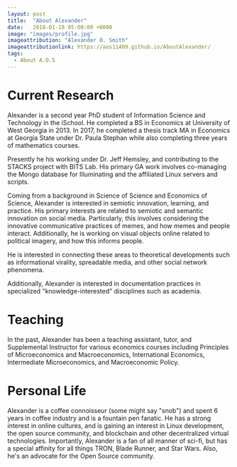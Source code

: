 ```yaml
---
layout: post
title:  "About Alexander"
date:   2018-01-18 05:00:00 +0000
image: "images/profile.jpg"
imageattribution: "Alexander O. Smith"
imageattributionlink: https://aos11409.github.io/AboutAlexander/
tags:
  - About A.O.S
---
```


# Current Research

Alexander is a second year PhD student of Information Science and Technology in the iSchool. He completed a BS in Economics at University of West Georgia in 2013. In 2017, he completed a thesis track MA in Economics at Georgia State under Dr. Paula Stephan while also completing three years of mathematics courses.

Presently he his working under Dr. Jeff Hemsley, and contributing to the STACKS project with BITS Lab. His primary GA work involves co-managing the Mongo database for Illuminating and the affiliated Linux servers and scripts.

Coming from a background in Science of Science and Economics of Science, Alexander is interested in semiotic innovation, learning, and practice. His primary interests are related to semiotic and semantic innovation on social media. Particularly, this involves considering the innovative communicative practices of memes, and how memes and people interact. Additionally, he is working on visual objects online related to political imagery, and how this informs people.

He is interested in connecting these areas to theoretical developments such as informational virality, spreadable media, and other social network phenomena.

Additionally, Alexander is interested in documentation practices in specialized "knowledge-interested" disciplines such as academia.

# Teaching

In the past, Alexander has been a teaching assistant, tutor, and Supplemental Instructor for various economics courses including Principles of Microeconomics and Macroeconomics, International Economics, Intermediate Microeconomics, and Macroeconomic Policy.

# Personal Life

Alexander is a coffee connoisseur (some might say "snob") and spent 6 years in coffee industry and is a fountain pen fanatic. He has a strong interest in online cultures, and is gaining an interest in Linux development, the open source community, and blockchain and other decentralized virtual technologies. Importantly, Alexander is a fan of all manner of sci-fi, but has a special affinity for all things TRON, Blade Runner, and Star Wars. Also, he's an advocate for the Open Source community.
